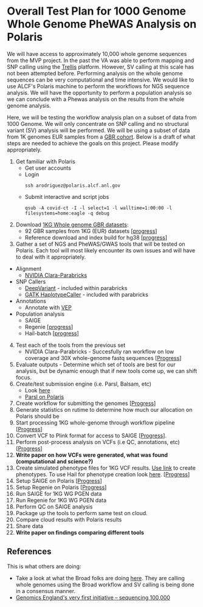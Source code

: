 # Overall Test Plan for 1000 Genome Whole Genome PheWAS Analysis on Polaris

We will have access to approximately 10,000 whole genome sequences from the MVP project.
In the past the VA was able to perform mapping and SNP calling using the [Trellis](https://www.nature.com/articles/s41598-021-02569-5) platform. However, SV calling at this scale has not been attempted before.
Performing analysis on the whole genome sequences can be very computational and time intensive. We would like to use ALCF's Polaris machine to perform the workflows for NGS sequence analysis.
We will have the opportunity to perform a population analysis so we can conclude with a Phewas analysis on the results from the whole genome analysis.

Here, we will be testing the workflow analysis plan on a subset of data from 1000 Genome. We will only concentrate on SNP calling and no structural variant (SV) analysis will be performed.
We will be using a subset of data from 1K genomes EUR samples from a [GBR cohort](https://www.internationalgenome.org/data-portal/population/GBR).
Below is a draft of what steps are needed to achieve the goals on this project. Please modify appropriately.

1. Get familiar with Polaris
   * Get user accounts
   * Login
     ```
     ssh arodriguez@polaris.alcf.anl.gov
     ```
   * Submit interactive and script jobs
     ```
     qsub -A covid-ct -I -l select=1 -l walltime=1:00:00 -l filesystems=home:eagle -q debug
     ```
2. Download [1KG Whole genome GBR datasets](https://www.cell.com/cell/fulltext/S0092-8674(22)00991-6): 
   * 92 GBR samples from 1KG (EUR) datasets [[progress](https://github.com/exascale-genomics/mvp-wgs-sv/blob/main/data/1kg_download_92_samples.MD)] 
   * Reference download and index build for hg38 [[progress](https://github.com/exascale-genomics/mvp-wgs-sv/blob/main/data/download_references.md)]
3. Gather a set of NGS and PheWAS/GWAS tools that will be tested on Polaris. Each tool will most likely encounter its own issues and will have to deal with it appropriately.
  * Alignment
    * [NVIDIA Clara-Parabricks](https://www.nvidia.com/en-us/clara/genomics/)
  * SNP Callers
    * [DeepVariant](https://ai.googleblog.com/search/label/Google%20Genomics) - included within parabricks
    * [GATK HaplotypeCaller]() - included with parabricks
  * Annotations
    * Annotate with [VEP]()
  * Population analysis
    * SAIGE
    * Regenie [[progress](https://github.com/exascale-genomics/mvp-wgs-sv/blob/main/data/regenie_install_polaris.md)]
    * Hail-batch [[progress](https://github.com/exascale-genomics/mvp-wgs-sv/blob/main/data/hail_batch_install_polaris.md)]
4. Test each of the tools from the previous set
   * NVIDIA Clara-Parabricks - Succesfully ran workflow on low coverage and 30X whole-genome fastq sequences [[Progress](https://github.com/exascale-genomics/mvp-wgs-sv/blob/main/parabricks_readme.md)]
5. Evaluate outputs - Determine which set of tools are best for our analysis, but be dynamic enough that if new tools come up, we can shift focus.
6. Create/test submission engine (i.e. Parsl, Balsam, etc)
   * Look [here](https://www.alcf.anl.gov/files/uram_workflows_performanceworkshop2018.pdf)
   * [Parsl on Polaris](https://github.com/argonne-lcf/user-guides/blob/workflow-docs/docs/polaris/workflows.md)
7. Create workflow for submitting the genomes [[Progress](https://github.com/exascale-genomics/mvp-wgs-sv/blob/main/funcs/1kg_seq_map_call_polaris.py)]
8. Generate statistics on rutime to determine how much our allocation on Polaris should be
9. Start processing 1KG whole-genome through workflow pipeline [[Progress](https://github.com/exascale-genomics/mvp-wgs-sv/blob/main/funcs/1kg_seq_map_call_polaris.py)]
10. Convert VCF to Plink format for access to SAIGE [[Progress](https://github.com/exascale-genomics/mvp-wgs-sv/blob/main/data/convert_vcf_to_plink.md)].
11. Perform post-process analysis on VCFs (i.e QC, annotations, etc) [[Progress](https://github.com/exascale-genomics/mvp-wgs-sv/blob/main/funcs/merge_vcfs.py)]
12. <b>Write paper on how VCFs were generated, what was found (computational and science?)</b>
13. Create simulated phenotype files for 1KG VCF results. [Use link](https://github.com/bambrozio/bioinformatics/blob/master/utils/1k-genomes-phenotype-simulator.ipynb) to create phenotypes. To use Hail for phenotype creation look [here](https://bioinformatics.stackexchange.com/questions/10731/simulating-phenotype-with-the-1000-genomes-project). [[Progress](https://github.com/exascale-genomics/mvp-wgs-sv/blob/main/funcs/create_hail_sim_pheno.py)]
13. Setup SAIGE on Polaris [[Progress](https://github.com/exascale-genomics/mvp-wgs-sv/blob/main/data/SAIGE-GPU_install_polaris.md)]
14. Setup Regenie on Polaris [[Progress](https://github.com/exascale-genomics/mvp-wgs-sv/blob/main/data/regenie_install_polaris.md)]
15. Run SAIGE for 1KG WG PGEN data
16. Run Regenie for 1KG WG PGEN data
17. Perform QC on SAIGE analysis
18. Package up the tools to perform same test on cloud.
19. Compare cloud results with Polaris results
20. Share data
21. <b>Write paper on findings comparing different tools</b>


## References
This is what others are doing:

* Take a look at what the Broad folks are doing [here](https://www.sciencedirect.com/science/article/pii/S0092867422009916?via%3Dihub). They are calling whole genomes using the Broad workflow and SV calling is being done in a consensus manner.
* [Genomics England's very first initiative – sequencing 100,000](https://www.genomicsengland.co.uk/initiatives/100000-genomes-project/documentation)
